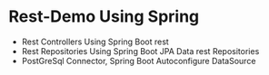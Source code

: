 # Rest-Demo Using Spring
* Rest Controllers Using Spring Boot rest
* Rest Repositories Using Spring Boot JPA Data rest Repositories
* PostGreSql Connector, Spring Boot Autoconfigure DataSource